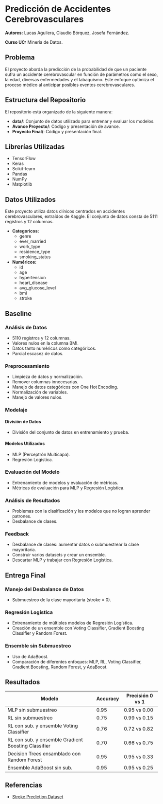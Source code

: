 # Predicción de Accidentes Cerebrovasculares

**Autores:** Lucas Aguilera, Claudio Bórquez, Josefa Fernández.

**Curso UC:** Minería de Datos.

## Problema
El proyecto aborda la predicción de la probabilidad de que un paciente sufra un accidente cerebrovascular en función de parámetros como el sexo, la edad, diversas enfermedades y el tabaquismo. Este enfoque optimiza el proceso médico al anticipar posibles eventos cerebrovasculares.

## Estructura del Repositorio
El repositorio está organizado de la siguiente manera:

- **data/**: Conjunto de datos utilizado para entrenar y evaluar los modelos.
- **Avance Proyecto/**: Código y presentación de avance.
- **Proyecto Final/**: Código y presentación final.

## Librerías Utilizadas
- TensorFlow
- Keras
- Scikit-learn
- Pandas
- NumPy
- Matplotlib

## Datos Utilizados
Este proyecto utiliza datos clínicos centrados en accidentes cerebrovasculares, extraídos de Kaggle. El conjunto de datos consta de 5111 registros y 12 columnas.
- **Categoricos:**
  - genre
  - ever_married
  - work_type
  - residence_type
  - smoking_status
- **Numéricos:**
  - id
  - age
  - hypertension
  - heart_disease
  - avg_glucose_level
  - bmi
  - stroke

## Baseline
### Análisis de Datos
- 5110 registros y 12 columnas.
- Valores nulos en la columna BMI.
- Datos tanto numéricos como categóricos.
- Parcial escasez de datos.

### Preprocesamiento
- Limpieza de datos y normalización.
- Remover columnas innecesarias.
- Manejo de datos categóricos con One Hot Encoding.
- Normalización de variables.
- Manejo de valores nulos.

### Modelaje
#### División de Datos
- División del conjunto de datos en entrenamiento y prueba.

#### Modelos Utilizados
- MLP (Perceptrón Multicapa).
- Regresión Logística.

### Evaluación del Modelo
- Entrenamiento de modelos y evaluación de métricas.
- Métricas de evaluación para MLP y Regresión Logística.

### Análisis de Resultados
- Problemas con la clasificación y los modelos que no logran aprender patrones.
- Desbalance de clases.

### Feedback
- Desbalance de clases: aumentar datos o submuestrear la clase mayoritaria.
- Construir varios datasets y crear un ensemble.
- Descartar MLP y trabajar con Regresión Logística.

## Entrega Final
### Manejo del Desbalance de Datos
- Submuestreo de la clase mayoritaria (stroke = 0).

### Regresión Logística
- Entrenamiento de múltiples modelos de Regresión Logística.
- Creación de un ensemble con Voting Classifier, Gradient Boosting Classifier y Random Forest.

### Ensemble sin Submuestreo
- Uso de AdaBoost.
- Comparación de diferentes enfoques: MLP, RL, Voting Classifier, Gradient Boosting, Random Forest, y AdaBoost.

## Resultados
| Modelo | Accuracy | Precisión 0 vs 1 |
|--------|----------|------------------|
| MLP sin submuestreo | 0.95 | 0.95 vs 0.00 |
| RL sin submuestreo | 0.75 | 0.99 vs 0.15 |
| RL con sub. y ensemble Voting Classifier | 0.76 | 0.72 vs 0.82 |
| RL con sub. y ensemble Gradient Boosting Classifier | 0.70 | 0.66 vs 0.75 |
| Decision Trees ensamblado con Random Forest | 0.95 | 0.95 vs 0.33 |
| Ensemble AdaBoost sin sub. | 0.95 | 0.95 vs 0.25 |

## Referencias
- [Stroke Prediction Dataset](https://www.kaggle.com/datasets/fedesoriano/stroke-prediction-dataset)
